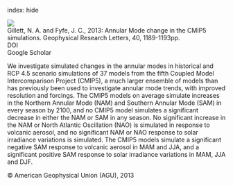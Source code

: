 index: hide

<div class="Citation">
    <div class="Citation-thumb CitationThumb-linked"  data-href="https://doi.org/10.1002/grl.50249">
      <img src="https://static.claimspace.cloud/climate-study-static/refs/thumbs/10/Gillett_and_Fyfe_2013-thumb.png" />
    </div>

  <div class="Citation-body">
    <div class="Citation-text">Gillett, N. A. and Fyfe, J. C., 2013: Annular Mode change in the CMIP5 simulations. <span class="Article-journal">Geophysical Research Letters, </span><span class="Article-volume">40, </span>1189-1193pp.</div>
    <div class="Citation-links">
      <div class="CitationLink" data-href="https://doi.org/10.1002/grl.50249">
        <div class="CitationLink-icon CitationLink-Doi"></div>
        <div class="CitationLink-text">DOI</div>
      </div>
      <div class="CitationLink" data-href="https://scholar.google.com/scholar?q=10.1002/grl.50249">
        <div class="CitationLink-icon CitationLink-Scholar"></div>
        <div class="CitationLink-text">Google Scholar</div>
      </div>
    </div>
  </div>
</div>

We investigate simulated changes in the annular modes in historical and RCP 4.5 scenario simulations of 37 models from the fifth Coupled Model Intercomparison Project (CMIP5), a much larger ensemble of models than has previously been used to investigate annular mode trends, with improved resolution and forcings. The CMIP5 models on average simulate increases in the Northern Annular Mode (NAM) and Southern Annular Mode (SAM) in every season by 2100, and no CMIP5 model simulates a significant decrease in either the NAM or SAM in any season. No significant increase in the NAM or North Atlantic Oscillation (NAO) is simulated in response to volcanic aerosol, and no significant NAM or NAO response to solar irradiance variations is simulated. The CMIP5 models simulate a significant negative SAM response to volcanic aerosol in MAM and JJA, and a significant positive SAM response to solar irradiance variations in MAM, JJA and DJF.

<div class="Citation-copy">
&copy; American Geophysical Union (AGU), 2013
</div>